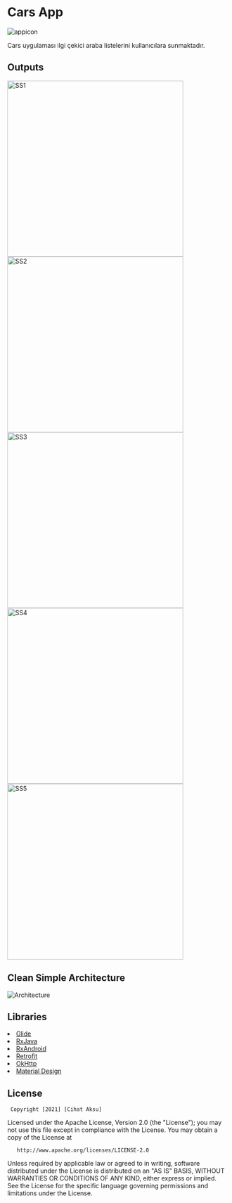 
# Cars App
![appicon](https://github.com/cihataksu/hr180027cihataksu/blob/main/app/src/main/res/mipmap-xxxhdpi/ic_launcher.png)

Cars uygulaması ilgi çekici araba listelerini kullanıcılara sunmaktadır.
<h2 id="Outputs">Outputs</h2>
<p>
  <img height= "400"  src="https://github.com/cihataksu/hr180027cihataksu/blob/main/Screens/e1.jpg" alt="SS1" />
  <img height= "400"  src="https://github.com/cihataksu/hr180027cihataksu/blob/main/Screens/e2.jpg" alt="SS2" />
  <img height= "400"  src="https://github.com/cihataksu/hr180027cihataksu/blob/main/Screens/e3.jpg" alt="SS3" />
  <img height= "400"  src="https://github.com/cihataksu/hr180027cihataksu/blob/main/Screens/internet.jpg" alt="SS4" />
  <img height= "400"  src="https://github.com/cihataksu/hr180027cihataksu/blob/main/Screens/quit.jpg" alt="SS5" />

</p>

## Clean Simple Architecture
![Architecture](https://github.com/cihataksu/hr180027cihataksu/blob/main/Screens/mimari.png)

## Libraries
<li><a href="https://bumptech.github.io/glide/">Glide</a></li>
<li><a href="https://github.com/ReactiveX/RxJava">RxJava</a></li>
<li><a href="https://github.com/ReactiveX/RxAndroid">RxAndroid</a></li>
<li><a href="https://square.github.io/retrofit/">Retrofit</a></li>
<li><a href="https://github.com/square/okhttp">OkHttp</a></li>
<li><a href="https://material.io/develop/android/docs/getting-started/">Material Design</a></li>


License
--------


     Copyright [2021] [Cihat Aksu]

   Licensed under the Apache License, Version 2.0 (the "License");
   you may not use this file except in compliance with the License.
   You may obtain a copy of the License at

       http://www.apache.org/licenses/LICENSE-2.0

   Unless required by applicable law or agreed to in writing, software
   distributed under the License is distributed on an "AS IS" BASIS,
   WITHOUT WARRANTIES OR CONDITIONS OF ANY KIND, either express or implied.
   See the License for the specific language governing permissions and
   limitations under the License.
